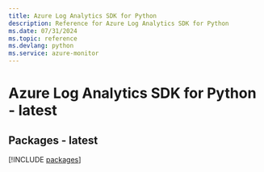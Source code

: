 ```yaml
---
title: Azure Log Analytics SDK for Python
description: Reference for Azure Log Analytics SDK for Python
ms.date: 07/31/2024
ms.topic: reference
ms.devlang: python
ms.service: azure-monitor
---
```

# Azure Log Analytics SDK for Python - latest
## Packages - latest
[!INCLUDE [packages](log-analytics-index.md)]